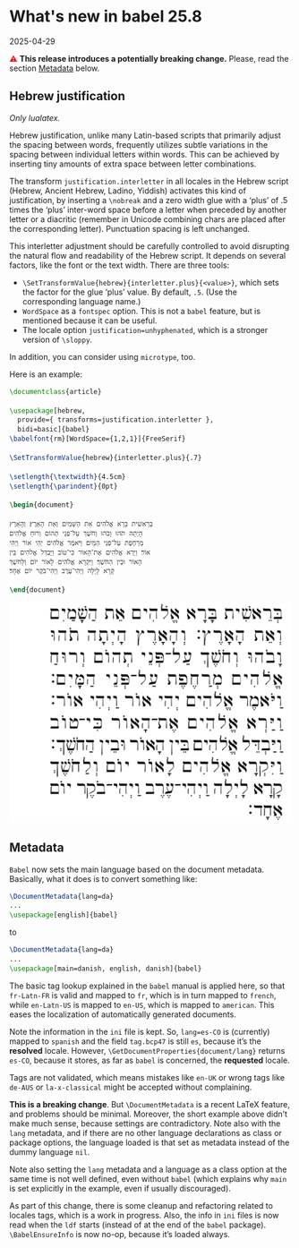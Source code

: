 # What's new in babel 25.8

2025-04-29

<span style="color:red;">⚠</span> **This release introduces a
potentially breaking change.** Please, read the section
[Metadata](https://latex3.github.io/babel/news/whats-new-in-babel-25.8.html#metadata)
below.

## Hebrew justification

*Only lualatex.*

Hebrew justification, unlike many Latin-based scripts that primarily
adjust the spacing between words, frequently utilizes subtle variations in
the spacing between individual letters within words. This can be achieved
by inserting tiny amounts of extra space between letter combinations.

The transform `justification.interletter` in all locales in the Hebrew
script (Hebrew, Ancient Hebrew, Ladino, Yiddish) activates this kind of
justification, by inserting a `\nobreak` and a zero width glue with a
‘plus’ of .5 times the ‘plus’ inter-word space before a letter when
preceded by another letter or a diacritic (remember in Unicode
combining chars are placed after the corresponding letter). Punctuation
spacing is left unchanged.

This interletter adjustment should be carefully controlled to avoid
disrupting the natural flow and readability of the Hebrew script. It
depends on several factors, like the font or the text width. There
are three tools:
* `\SetTransformValue{hebrew}{interletter.plus}{<value>}`, which sets the factor
  for the glue ‘plus’ value. By default, `.5`. (Use the corresponding
  language name.)
* `WordSpace` as a `fontspec` option. This is not a `babel` feature,
  but is mentioned because it can be useful.
* The locale option `justification=unhyphenated`, which is a stronger
  version of `\sloppy`.
  
In addition, you can consider using `microtype`, too. 

Here is an example:
```tex
\documentclass{article}

\usepackage[hebrew,
  provide={ transforms=justification.interletter }, 
  bidi=basic]{babel}
\babelfont{rm}[WordSpace={1,2,1}]{FreeSerif}

\SetTransformValue{hebrew}{interletter.plus}{.7}

\setlength{\textwidth}{4.5cm}
\setlength{\parindent}{0pt}

\begin{document}

בְּרֵאשִׁית בָּרָא אֱלֹהִים אֵת הַשָּׁמַיִם וְאֵת הָאָרֶץ׃ וְהָאָרֶץ
הָיְתָה תֹהוּ וָבֹהוּ וְחֹשֶׁךְ עַל־פְּנֵי תְהוֹם וְרוּחַ אֱלֹהִים
מְרַחֶפֶת עַל־פְּנֵי הַמָּיִם׃ וַיֹּאמֶר אֱלֹהִים יְהִי אוֹר וַיְהִי
אוֹר׃ וַיַּרְא אֱלֹהִים אֶת־הָאוֹר כִּי־טוֹב וַיַּבְדֵּל אֱלֹהִים בֵּין
הָאוֹר וּבֵין הַחֹשֶׁךְ׃ וַיִּקְרָא אֱלֹהִים לָאוֹר יוֹם וְלַחֹשֶׁךְ
קָרָא לָיְלָה וַיְהִי־עֶרֶב וַיְהִי־בֹקֶר יוֹם אֶחָד׃

\end{document}
```
![](../media/hebrew-interletter.png)

## Metadata

`Babel` now sets the main language based on the document metadata. 
Basically, what it does is to convert something like:
```tex
\DocumentMetadata{lang=da}
...
\usepackage[english]{babel}
```
to
```tex
\DocumentMetadata{lang=da}
...
\usepackage[main=danish, english, danish]{babel}
```

The basic tag lookup explained in the `babel` manual is applied here,
so that `fr-Latn-FR` is valid and mapped to `fr`, which is in turn
mapped to `french`, while `en-Latn-US` is mapped to `en-US`, which is
mapped to `american`. This eases the localization of automatically
generated documents.

Note the information in the `ini` file is kept. So, `lang=es-CO` is
(currently) mapped to `spanish` and the field `tag.bcp47` is still
`es`, because it’s the **resolved** locale. However,
`\GetDocumentProperties{document/lang}` returns `es-CO`, because it
stores, as far as `babel` is concerned, the **requested** locale.

Tags are not validated, which means mistakes like `en-UK` or wrong tags
like `de-AUS` or `la-x-classical` might be accepted without
complaining.

**This is a breaking change**. But `\DocumentMetadata` is a recent
LaTeX feature, and problems should be minimal. Moreover, the short
example above didn’t make much sense, because settings are contradictory.
Note also with the `lang` metadata, and if there are no other language
declarations as class or package options, the language loaded is
that set as metadata instead of the dummy language `nil`.

Note also setting the `lang` metadata and a language as a class option
at the same time is not well defined, even without `babel` (which
explains why `main` is set explicitly in the example, even if usually
discouraged).

As part of this change, there is some cleanup and refactoring related
to locales tags, which is a work in progress. Also, the info in `ini`
files is now read when the `ldf` starts (instead of at the end of the
`babel` package). `\BabelEnsureInfo` is now no-op, because it’s loaded
always.
